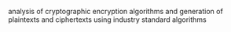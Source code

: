 analysis of cryptographic encryption algorithms and generation of plaintexts and ciphertexts using industry standard algorithms

